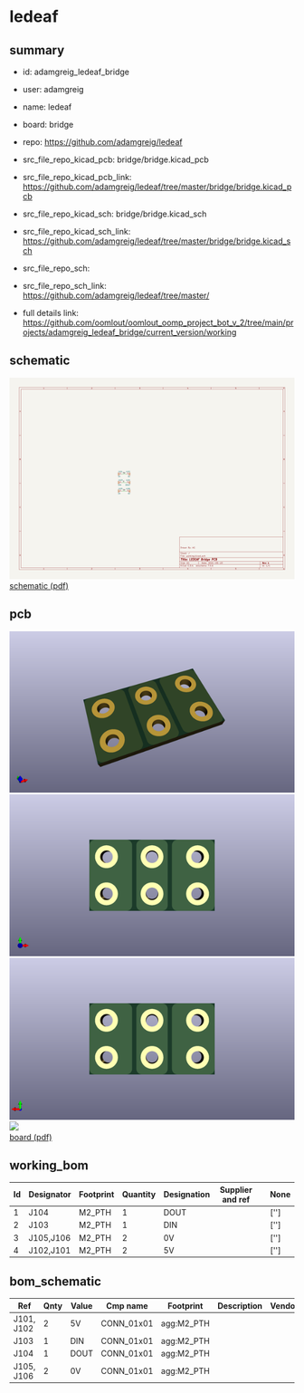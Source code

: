 # ledeaf
 
## summary 
* id: adamgreig_ledeaf_bridge
* user: adamgreig
* name: ledeaf
* board: bridge
* repo: https://github.com/adamgreig/ledeaf
* src_file_repo_kicad_pcb: bridge/bridge.kicad_pcb
* src_file_repo_kicad_pcb_link: https://github.com/adamgreig/ledeaf/tree/master/bridge/bridge.kicad_pcb
* src_file_repo_kicad_sch: bridge/bridge.kicad_sch
* src_file_repo_kicad_sch_link: https://github.com/adamgreig/ledeaf/tree/master/bridge/bridge.kicad_sch

* src_file_repo_sch: 
* src_file_repo_sch_link: https://github.com/adamgreig/ledeaf/tree/master/
* full details link: https://github.com/oomlout/oomlout_oomp_project_bot_v_2/tree/main/projects/adamgreig_ledeaf_bridge/current_version/working  

## schematic  
![](working_schematic_600.png)  
[schematic (pdf)](working_schematic.pdf) 






















## pcb  
![](working_3d_600.png) 
![](working_3d_front_600.png)  
![](working_3d_back_600.png)  
![](working_600.png)  
[board (pdf)](working.pdf)  

## working_bom
| Id | Designator | Footprint | Quantity | Designation | Supplier and ref |  | None | 
| --- | --- | --- | --- | --- | --- | --- | --- | 
| 1 | J104 | M2_PTH | 1 | DOUT |  |  | [''] | 
| 2 | J103 | M2_PTH | 1 | DIN |  |  | [''] | 
| 3 | J105,J106 | M2_PTH | 2 | 0V |  |  | [''] | 
| 4 | J102,J101 | M2_PTH | 2 | 5V |  |  | [''] | 


## bom_schematic
| Ref | Qnty | Value | Cmp name | Footprint | Description | Vendor | DNP | 
| --- | --- | --- | --- | --- | --- | --- | --- | 
| J101, J102 | 2 | 5V | CONN_01x01 | agg:M2_PTH |  |  |  | 
| J103 | 1 | DIN | CONN_01x01 | agg:M2_PTH |  |  |  | 
| J104 | 1 | DOUT | CONN_01x01 | agg:M2_PTH |  |  |  | 
| J105, J106 | 2 | 0V | CONN_01x01 | agg:M2_PTH |  |  |  | 



